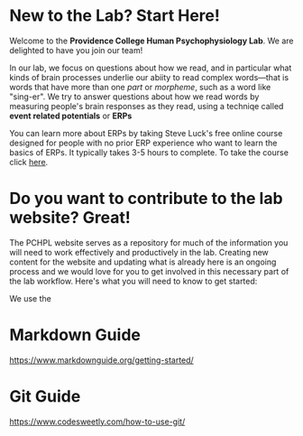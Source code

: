 # New to the Lab?  Start Here!

Welcome to the **Providence College Human Psychophysiology Lab**.  We are delighted to have you join our team!

In our lab, we focus on questions about how we read, and in particular what kinds of brain processes underlie our abiity to read complex words&mdash;that is words that have more than one *part* or *morpheme*, such as a word like "sing-er".  We try to answer questions about how we read words by measuring people's brain responses as they read, using a techniqe called **event related potentials** or **ERPs**

You can learn more about ERPs by taking Steve Luck's free online course designed for people with no prior ERP experience who want to learn the basics of ERPs. It typically takes 3-5 hours to complete. To take the course click [here](https://courses.erpinfo.org/courses/Intro-to-ERPs).  


# Do you want to contribute to the lab website?  Great!

The PCHPL website serves as a repository for much of the information you will need to work effectively and productively in the lab. Creating new content for the website and updating what is already here is an ongoing process and we would love for you to get involved in this necessary part of the lab workflow.  Here's what you will need to know to get started:

We use the 


# Markdown Guide

<https://www.markdownguide.org/getting-started/>

# Git Guide

<https://www.codesweetly.com/how-to-use-git/>
